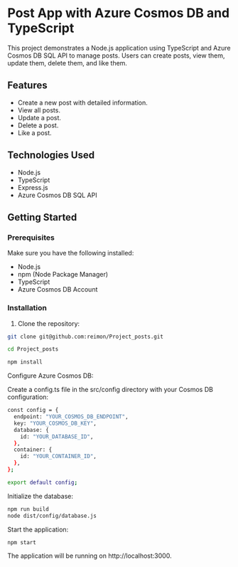 # Post App with Azure Cosmos DB and TypeScript

This project demonstrates a Node.js application using TypeScript and Azure Cosmos DB SQL API to manage posts. Users can create posts, view them, update them, delete them, and like them.

## Features

- Create a new post with detailed information.
- View all posts.
- Update a post.
- Delete a post.
- Like a post.

## Technologies Used

- Node.js
- TypeScript
- Express.js
- Azure Cosmos DB SQL API

## Getting Started

### Prerequisites

Make sure you have the following installed:

- Node.js
- npm (Node Package Manager)
- TypeScript
- Azure Cosmos DB Account

### Installation

1. Clone the repository:

```bash
git clone git@github.com:reimon/Project_posts.git

cd Project_posts

npm install

```

Configure Azure Cosmos DB:

Create a config.ts file in the src/config directory with your Cosmos DB configuration:

```bash
const config = {
  endpoint: "YOUR_COSMOS_DB_ENDPOINT",
  key: "YOUR_COSMOS_DB_KEY",
  database: {
    id: "YOUR_DATABASE_ID",
  },
  container: {
    id: "YOUR_CONTAINER_ID",
  },
};

export default config;

```

Initialize the database:

```bash
npm run build
node dist/config/database.js
```

Start the application:

```bash
npm start
```

The application will be running on http://localhost:3000.
